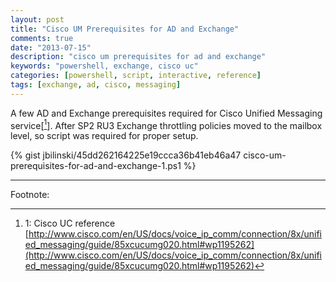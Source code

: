 ```yaml
---
layout: post
title: "Cisco UM Prerequisites for AD and Exchange"
comments: true
date: "2013-07-15"
description: "cisco um prerequisites for ad and exchange"
keywords: "powershell, exchange, cisco uc"
categories: [powershell, script, interactive, reference]
tags: [exchange, ad, cisco, messaging]
---
```


A few AD and Exchange prerequisites required for Cisco Unified Messaging service[[^1]].  After SP2 RU3 Exchange throttling policies moved to the mailbox level, so script was required for proper setup.

{% gist jbilinski/45dd262164225e19ccca36b41eb46a47 cisco-um-prerequisites-for-ad-and-exchange-1.ps1 %}

---

Footnote:

[^1]: 1: Cisco UC reference [http://www.cisco.com/en/US/docs/voice_ip_comm/connection/8x/unified_messaging/guide/85xcucumg020.html#wp1195262](http://www.cisco.com/en/US/docs/voice_ip_comm/connection/8x/unified_messaging/guide/85xcucumg020.html#wp1195262)

